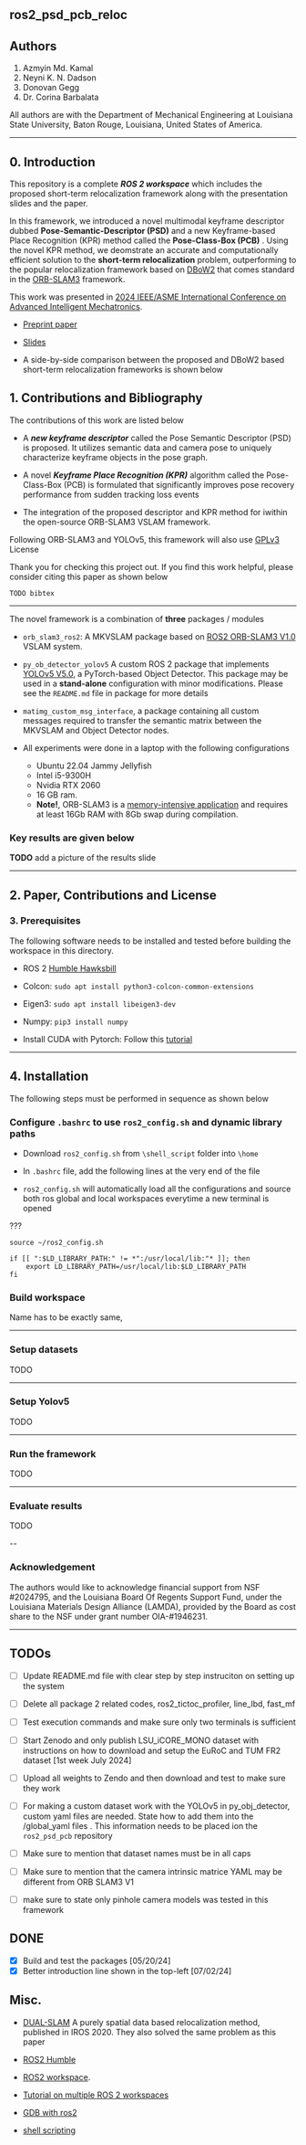 ## ros2_psd_pcb_reloc

## Authors

1. Azmyin Md. Kamal
2. Neyni K. N. Dadson
3. Donovan Gegg
4. Dr. Corina Barbalata

All authors are with the Department of Mechanical Engineering at Louisiana State University, Baton Rouge, Louisiana, United States of America.

---

## 0. Introduction

This repository is a complete ***ROS 2 workspace*** which includes the proposed short-term relocalization framework along with the presentation slides and the paper.

In this framework, we introduced a novel multimodal keyframe descriptor dubbed **Pose-Semantic-Descriptor (PSD)**  and a new Keyframe-based Place Recognition (KPR) method called the **Pose-Class-Box (PCB)** . Using the novel KPR method, we deomstrate an accurate and computationally efficient solution to the **short-term relocalization** problem, outperforming to the popular relocalization framework based on [DBoW2](https://github.com/dorian3d/DBoW2) that comes standard in the [ORB-SLAM3](https://github.com/UZ-SLAMLab/ORB_SLAM3) framework.

This work was presented in [2024 IEEE/ASME International Conference on Advanced Intelligent Mechatronics](https://www.aim2024.org/).

* [Preprint paper](TODO) 

* [Slides](https://docs.google.com/presentation/d/1p_Ukic0ZfXyZjq8wjxNMZpKOc4GEQOv2/edit?usp=sharing&ouid=110812301970152705380&rtpof=true&sd=true) 

* A side-by-side comparison between the proposed and DBoW2 based short-term relocalization frameworks is shown below




## 1. Contributions and Bibliography

The contributions of this work are listed below

- A ***new keyframe descriptor*** called the Pose Semantic Descriptor (PSD) is proposed. It utilizes semantic data and camera pose to uniquely characterize keyframe objects in the pose graph. 

- A novel ***Keyframe Place Recognition (KPR)*** algorithm called the Pose-Class-Box (PCB) is formulated that significantly improves pose recovery performance from sudden tracking loss events

- The integration of the proposed descriptor and KPR method for iwithin the open-source ORB-SLAM3 VSLAM framework.

Following ORB-SLAM3 and YOLOv5, this framework will also use [GPLv3](https://gist.github.com/kn9ts/cbe95340d29fc1aaeaa5dd5c059d2e60) License

Thank you for checking this project out. If you find this work helpful, please consider citing this paper as shown below

```
TODO bibtex
```

---

The novel framework is a combination of **three** packages / modules 

* ```orb_slam3_ros2```: A MKVSLAM package based on [ROS2 ORB-SLAM3 V1.0](https://github.com/Mechazo11/ros2_orb_slam3) VSLAM system.

* ```py_ob_detector_yolov5``` A custom ROS 2 package that implements [YOLOv5 V5.0](https://github.com/ultralytics/yolov5), a PyTorch-based Object Detector. This package may be used in a **stand-alone** configuration with minor modifications. Please see the ```README.md``` file in  package for more details

* ```matimg_custom_msg_interface```, a package containing all custom messages required to transfer the semantic matrix between the MKVSLAM and Object Detector nodes.

* All experiments were done in a laptop with the following configurations
    * Ubuntu 22.04 Jammy Jellyfish
    * Intel i5-9300H
    * Nvidia RTX 2060
    * 16 GB ram. 
    * **Note!**, ORB-SLAM3 is a [memory-intensive application](https://github.com/Mechazo11/ros2_orb_slam3/issues/7) and requires at least 16Gb RAM with 8Gb swap during compilation.



### Key results are given below

**TODO** add a picture of the results slide
 
---

## 2. Paper, Contributions and License 



### 3. Prerequisites

The following software needs to be installed and tested before building the workspace in this directory.

* ROS 2 [Humble Hawksbill](https://docs.ros.org/en/humble/index.html)

* Colcon: ```sudo apt install python3-colcon-common-extensions```

* Eigen3: ```sudo apt install libeigen3-dev```

* Numpy: ```pip3 install numpy```

* Install CUDA with Pytorch: Follow this [tutorial](https://docs.vultr.com/how-to-install-pytorch-on-ubuntu-22-04)

---

## 4. Installation

The following steps must be performed in sequence as shown below

### Configure ```.bashrc``` to use ```ros2_config.sh``` and dynamic library paths

* Download ```ros2_config.sh``` from ```\shell_script``` folder into ```\home```

* In ```.bashrc``` file, add the following lines at the very end of the file

* ```ros2_config.sh``` will automatically load all the configurations and source both ros global and local workspaces everytime a new terminal is opened

???
```
source ~/ros2_config.sh

if [[ ":$LD_LIBRARY_PATH:" != *":/usr/local/lib:"* ]]; then
    export LD_LIBRARY_PATH=/usr/local/lib:$LD_LIBRARY_PATH
fi
```



### Build workspace

Name has to be exactly same,

---

### Setup datasets

TODO

---

### Setup Yolov5

TODO

---

### Run the framework

TODO

---

### Evaluate results

TODO

--

### Acknowledgement

The authors would like to acknowledge financial support from NSF #2024795, and the Louisiana Board Of Regents Support Fund, under the Louisiana Materials Design Alliance (LAMDA), provided by the Board as cost share to the NSF under grant number OIA-#1946231.

---



## TODOs

- [ ] Update README.md file with clear step by step instruciton on setting up the system

- [ ] Delete all package 2 related codes, ros2_tictoc_profiler, line_lbd, fast_mf

- [ ] Test execution commands and make sure only two terminals is sufficient

- [ ] Start Zenodo and only publish LSU_iCORE_MONO dataset with instructions on how to download and setup the EuRoC and TUM FR2 dataset [1st week July 2024]

- [ ] Upload all weights to Zendo and then download and test to make sure they work

* [ ] For making a custom dataset work with the YOLOv5 in py_obj_detector, custom yaml files are needed. State how to add them into the /global_yaml files . This information needs to be placed ion the ```ros2_psd_pcb``` repository

* [ ] Make sure to mention that dataset names must be in all caps

* [ ] Make sure to mention that the camera intrinsic matrice YAML may be different from ORB SLAM3 V1

* [ ] make sure to state only pinhole camera models was tested in this framework



## DONE

- [x] Build and test the packages [05/20/24]
- [x] Better introduction line shown in the top-left [07/02/24]

## Misc.

* [DUAL-SLAM](https://github.com/HuajianUP/Dual_SLAM) A purely spatial data based relocalization method, published in IROS 2020. They also solved the same problem as this paper

* [ROS2 Humble](https://docs.ros.org/en/humble/Installation/Ubuntu-Install-Debians.html)

* [ROS2 workspace](https://www.google.com/url?sa=t&source=web&rct=j&opi=89978449&url=https://www.youtube.com/watch%3Fv%3D3GbrKQ7G2P0&ved=2ahUKEwi4gLGAyZyGAxUt38kDHfQBDkAQwqsBegQIExAG&usg=AOvVaw3DbkiwvqPzk4Im6OomO3jM). 

* [Tutorial on multiple ROS 2 workspaces](https://www.google.com/url?sa=t&source=web&rct=j&opi=89978449&url=https://www.youtube.com/watch%3Fv%3DEk2nnWM5zp8&ved=2ahUKEwi4gLGAyZyGAxUt38kDHfQBDkAQwqsBegQIFBAG&usg=AOvVaw1KlhKy-YPUIyzQWg2C4Buc)

* [GDB with ros2](https://juraph.com/miscellaneous/ros2_and_gdb/)

* [shell scripting](https://www.shellscript.sh/variables1.html)